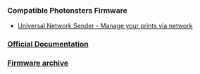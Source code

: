 ### Compatible Photonsters Firmware

- [Universal Network Sender - Manage your prints via network](https://github.com/Photonsters/Universal-Photon-Network-Controller)

### [Official Documentation](https://drive.google.com/drive/folders/1ELABSgXPBN7a1gGepzy_lgR7WWrRJHFm)
### [Firmware archive](/firmware-archive)
